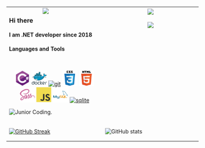 <table align="center" cellspacing="0" cellpadding="0"  style="border-collapse:collapse;">
 <tr><td valign="top" width="50%">
   <a href="https://github.com/EugeneSunrise">
  <img align="right" src="https://avatars.githubusercontent.com/u/56397706" width="150"/>
  </a>
  
### Hi there 
 
      
#### I am .NET developer since 2018  

      
#### Languages and Tools
  <br/>
  <p align="center">
    <a href="https://www.w3schools.com/cs/" target="_blank"><img src="https://raw.githubusercontent.com/devicons/devicon/master/icons/csharp/csharp-original.svg" alt="csharp" width="40" height="40"/></a>
    <a href="https://www.docker.com/" target="_blank"><img src="https://raw.githubusercontent.com/devicons/devicon/master/icons/docker/docker-original-wordmark.svg" alt="docker" width="40" height="40"/></a>
    <a href="https://git-scm.com/" target="_blank"><img src="https://www.vectorlogo.zone/logos/git-scm/git-scm-icon.svg" alt="git" width="40" height="40"/></a> 
       <a href="https://www.w3schools.com/css/" target="_blank"> <img src="https://raw.githubusercontent.com/devicons/devicon/master/icons/css3/css3-original-wordmark.svg" alt="css3" width="40" height="40"/></a> 
   <a href="https://www.w3.org/html/" target="_blank"><img src="https://raw.githubusercontent.com/devicons/devicon/master/icons/html5/html5-original-wordmark.svg" alt="html5" width="40" height="40"/></a>
       <a href="https://sass-lang.com" target="_blank"><img src="https://raw.githubusercontent.com/devicons/devicon/master/icons/sass/sass-original.svg" alt="sass" width="40" height="40"/></a>
    <a href="https://developer.mozilla.org/en-US/docs/Web/JavaScript" target="_blank"><img src="https://raw.githubusercontent.com/devicons/devicon/master/icons/javascript/javascript-original.svg" alt="javascript" width="40" height="40"/></a>
     <a href="https://www.mysql.com/" target="_blank"> <img src="https://raw.githubusercontent.com/devicons/devicon/master/icons/mysql/mysql-original-wordmark.svg" alt="mysql" width="40" height="40"/></a>
    <a href="https://www.sqlite.org/" target="_blank"> <img src="https://www.vectorlogo.zone/logos/sqlite/sqlite-icon.svg" alt="sqlite" width="40" height="40"/></a> 
  </p>
  
![Junior Coding.](https://media1.giphy.com/media/QNFhOolVeCzPQ2Mx85/giphy.gif?cid=ecf05e478dd3jvmav907qzz7mgl1nqfbdhfewqfaauh2fwfh&rid=giphy.gif&ct=g)
</td><td valign="top" width="50%">
<div align="center" >
<div>
<a href="https://github.com/EugeneSunrise/MixSoft">
  <img align="center" src="https://github-readme-stats.vercel.app/api/pin/?username=EugeneSunrise&repo=MixSoft&theme=dark&border=168CC7FF&bg_color=00000000&icon_color=5AB8DDFF&title_color=168CC7FF" />
  </a>
    <br/><br/>
  
<a href="https://github.com/EugeneSunrise/CryptHWID">
  <img align="center" src="https://github-readme-stats.vercel.app/api/pin/?username=EugeneSunrise&repo=CryptHWID&theme=dark&border=168CC7FF&bg_color=00000000&icon_color=5AB8DDFF&title_color=168CC7FF" />
</a>
   <br/><br/>
<!--![GitHub metrics](https://metrics.lecoq.io/EugeneSunrise)-->
<tr><td valign="top" width="50%">

   
<!--![GitHub streak stats](https://github-readme-streak-stats.herokuapp.com/?user=EugeneSunrise&theme=material-palenight&background=00000000&border=00000000)-->   
   
[![GitHub Streak](https://github-readme-streak-stats.herokuapp.com?user=EugeneSunrise&background=DD272700&sideNums=DD2727&currStreakNum=8C59CF8A&border=DD272700&ring=57C79B&sideLabels=98C751&dates=168CC7)](https://git.io/streak-stats)
</td><td valign="bottom" width="50%">
      
![GitHub stats](https://github-readme-stats.vercel.app/api?username=EugeneSunrise&show_icons=true&include_all_commits=true&count_private=true&theme=dark&border=00000000&hide_border=true&bg_color=00000000&icon_color=5AB8DDFF&title_color=168CC7FF")  
 </td></tr></table>  
 
 
